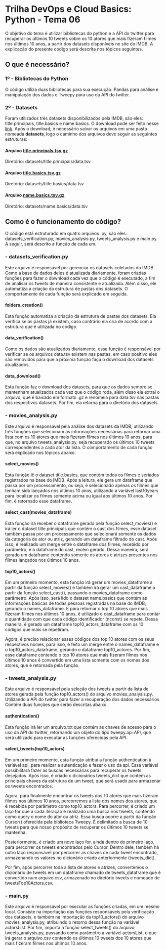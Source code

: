 # Trilha DevOps e Cloud Basics: Python - Tema 06

O objetivo do tema é utilizar bibliotecas do python e a API do twitter para recuperar os últimos 10 tweets sobre os 10
atores que mais fizeram filmes nos últimos 10 anos, a partir dos datasets disponíveis no site do IMDB. A explicação do presente
código será descrita nos tópicos seguintes.

## O que é necessário?

### 1º  - Bibliotecas do Python
O código utiliza duas bibliotecas para sua execução: Pandas para análise e manipulação dos dados e Tweepy para uso da API
do twitter. 

### 2º - Datasets
Foram utilizados três datasets disponibilizados pela IMDB, são eles: title.principals, title.basics e name.basics. O download pode 
ser feito nesse [link](https://datasets.imdbws.com/). Após o download, é necessário salvar os arquivos em uma pasta nomeada <b>datasets</b>, logo
o caminho dos arquivos deve seguir as seguintes estruturas:

#### Arquivo [title.principals.tsv.gz](https://datasets.imdbws.com/title.principals.tsv.gz)

Diretório: datasets/title.principals/data.tsv
  
#### Arquivo [title.basics.tsv.gz](https://datasets.imdbws.com/title.basics.tsv.gz)

Diretório: datasets/title.basics/data.tsv

#### Arquivo [name.basics.tsv.gz](https://datasets.imdbws.com/name.basics.tsv.gz)

Diretório: datasets/name.basics/data.tsv

## Como é o funcionamento do código?
O código está estruturado em quatro arquivos .py, são eles: datasets_verification.py, movies_analysis.py, tweets_analysis.py e main.py. A seguir, será descrito a função de cada um.

### - datasets_verification.py
Este arquivo é responsável por gerenciar os datasets coletados do IMDB. Como a base de dados deles é atualizada diariamente, foram criadas funções para fazer o download cada vez que o código é executado, a fim de analisar os tweets de maneira consistente e atualizada. Além disso, ele automatiza a criação da estrutura de pastas dos datasets. O comportamente de cada função será explicado em seguida.

#### folders_creation()
Esta função automatiza a criação da estrutura de pastas dos datasets. Ela verifica se as pastas já existem, caso contrário ela cria de acordo com a estrutura que é utilizada no código.

#### data_verification()
Como os dados são atualizados diariamente, essa função é responsável por verificar se os arquivos data.tsv existem nas pastas, em caso positivo eles são removidos para que a próxima função faça o download dos datasets atualizados.

#### data_download()
Esta função faz o download dos datasets, para que os dados sempre se mantenham atualizados cada vez que o código roda, além disso ela extrai o arquivo, que é baixado em formato .gz e renomeia para data.tsv nas pastas dos respectivos datasets. Por fim, ela retorna para o diretório dos datasets.

### - movies_analysis.py
Este arquivo é responsável pela análise dos datasets da IMDB, utilizando três funções que selecionam as informações necessárias para retornar uma lista com os 10 atores que mais fizeram filmes nos últimos 10 anos, para que, no arquivo tweets_analysis.py, seja recuperado os últimos 10 tweets correspondentes a cada ator da lista. O comportamento de cada função será explicado nos tópicos abaixo.

#### select_movies()
Esta função lê o dataset title.basics, que contém todos os filmes e seriados registrados na base do IMDB. Após a leitura, ele gera um dataframe que ṕassa por um processamento, ou seja, é selecionado apenas os filmes que tenham sido lançados nos últimos 10 anos, utilizando a variável last10years para localizar os filmes somente acima ou igual aos últimos 10 anos. Por fim, é retornado esse dataframe.  

#### select_cast(movies_dataframe)
Esta função irá receber o dataframe gerado pela função select_movies() e irá ler o dataset title.principals que contém o cast dos filmes, esse dataset também passa por um processamento que selecionará somente os dados da categoria de ator ou atriz, gerando um dataframe filtrado do cast. Após isso, é realizado um merge entre o dataframe dos filmes, recebido por parâmetro, e o dataframe do cast, recém gerado. Dessa maneira, será gerado um dataframe contendo somente os atores e atrizes presentes nos filmes lançados nos últimos 10 anos. 

#### top10_actors()
Em um primeiro momento, esta função irá gerar um movies_dataframe a partir da função select_movies() e também irá gerar um cast_dataframe a partir da função select_cast(), passando o movies_dataframe como parâmetro. Após isso, será lido o dataset name.basics que contém as informações básicas de todas pessoas registradas na base do IMDB, gerando o names_dataframe. E para retornar o top 10 atores que mais fizeram filmes nos últimos 10 anos, é utilizado o cast_dataframe para contar a quantidade com que cada código identificador (nconst) se repete. Dessa maneira, é gerado um dataframe top10_actors_dataframe com os 10 códigos que mais se repetiram. 

Agora, é preciso relacionar esses códigos dos top 10 atores com os seus respectivos nomes, para isso, é feito um merge entre o names_dataframe e o top10_actors_dataframe, gerando o dataframe top10_actores. Por fim, esse dataframe contendo o top 10 atores que mais fizeram filmes nos últimos 10 anos é convertido em uma lista somente com os nomes dos atores, que é retornada pela função.  

### - tweets_analysis.py 
Este arquivo é responsável pela seleção dos tweets a partir da lista de atores gerada pela função top10_actors() do arquivo movies_analysis.py. Utilizando a API do twitter para fazer a recuperação dos dados necessários. Contém duas funções que serão descritas abaixo.

#### authentication()
Esta função irá ler um arquivo.txt que contém as chaves de acesso para o uso da API do twitter, retornando um objeto do tipo tweepy.api.API, que será utilizado para executar as funções oferecidas pela API.

#### select_tweets(top10_actors)
Em um primeiro momento, esta função atribui a função authentication à variável api, para realizar a autenticação e fazer o uso da api. Essa variável possibilitará fazer as buscas necessárias para recuperar os tweets desejados. Após isso, é criado o dicionários tweets_dict que contém as principais chaves da estrutura de um tweet, que será usado para armazenar os tweets encontrados. 

Agora, para finalmente encontrar os tweets dos 10 atores que mais fizeram filmes nos últimos 10 anos, percorremos a lista dos nomes dos atores, que é recebida por parâmetro como top10_actors. Para percorrer, é criado um laço for que a cada iteração é realizado uma busca nos tweets, contendo como query o nome do ator ou atriz. Essa busca ocorre a partir da função Cursor() oferecida pela biblioteca Tweepy. É delimitado a busca de 10 tweets para que nosso propósito de recuperar os últimos 10 tweets se mantenha.

Posteriormente, é criado um novo laço for, ainda dentro do primeiro laço, para percorrer os tweets encontrados pelo Cursor. Dentro dele, também há outro laço responsável por percorrer as chaves de cada tweet encontrado, armazenando os valores no dicionário criado anteriormente (tweets_dict). 

Por fim, após percorrer toda a lista de atores e atrizes, convertemos o dicionário de tweets em um dataframe chamado de tweets_dataframe que é convertido num arquivo.csv, armazenado no diretório tweets e nomeado de tweetsTop10Actors.csv. 

### - main.py
Este arquivo é responsável por executar as funções criadas, em um mesmo local. Consiste na importação das funções responsáveis pela verificação dos datasets, e também na importação da top10_actors() do arquivo movies_analysis.py, atribuindo o retorno dessa função na variável actorsList. Por fim, importa a função select_tweets() do arquivo tweets_analysis.py, passando como parâmetro a variável actorsList, o que irá gerar o arquivo.csv contendo os últimos 10 tweets dos 10 atores que mais fizeram filmes nos últimos 10 anos.  
